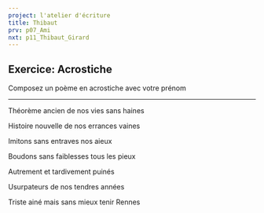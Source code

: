 ```yaml
---
project: l'atelier d'écriture
title: Thibaut
prv: p07_Ami
nxt: p11_Thibaut_Girard
---
```

## Exercice: Acrostiche
Composez un poème en acrostiche avec votre prénom

---

Théorème ancien de nos vies sans haines

Histoire nouvelle de nos errances vaines

Imitons sans entraves nos aieux

Boudons sans faiblesses tous les pieux

Autrement et tardivement puinés

Usurpateurs de nos tendres années

Triste ainé mais sans mieux tenir Rennes